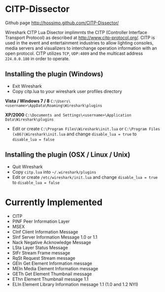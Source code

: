 CITP-Dissector
=============

Github page http://hossimo.github.com/CITP-Dissector/

Wireshark CITP Lua Disector implimrnts the CITP (Controller Interface Transport Protocol) as described at http://www.citp-protocol.org/.
CITP is used in the event and entertainment industries to allow lighting consoles, media servers and visualizers to interchange operation information with an open protocol. CITP utilizes `TCP`, `UDP:4809` and the multicast address `224.0.0.180` in order to operate.

Installing the plugin (Windows)
-------------------------------
* Exit Wireshark
* Copy citp.lua to your wireshark user profiles directory

**Vista / Windows 7 / 8** ``C:\Users\<username>\AppData\Roaming\Wireshark\plugins``

**XP/2000** ``C:\Documents and Settings\<username>\Application Data\Wireshark\plugins``

* Edit or create ``C:\Program Files\Wireshark\init.lua`` or ``C:\Program Files (x86)\Wireshark\init.lua`` and change ``disable_lua = true`` to ``disable_lua = false``


Installing the plugin (OSX / Linux / Unix)
------------------------------------------
* Quit Wireshark
* Copy ``citp.lua`` into ``~/.wireshark/plugins``
* Edit or create ``/etc/wireshark/init.lua`` and change ``disable_lua = true`` to ``disable_lua = false``


Currently Implemented
=====================
* CITP
 * PINF  Peer Information Layer
* MSEX
 * CInf  Client Information Message
 * SInf  Server Information Message  1.0 or 1.1
 * Nack  Negative Acknowledge Message
 * LSta  Layer Status Message
 * StFr  Stream Frame message
 * RqSt  Request Stream message
 * GEIn  Get Element Information message
 * MEIn  Media Element Information message
 * GETh  Get Element Thumbnail message
 * EThn  Element Thumbnail message 1.1
 * ELIn  Element Library Information message 1.1 (1.0 and 1.2 NYI)
